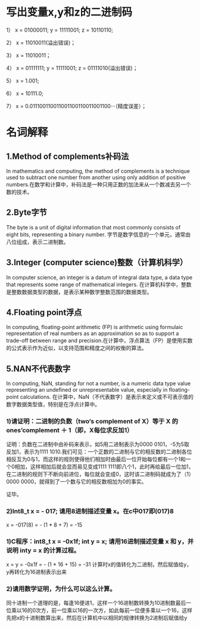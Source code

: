 # 写出变量x,y和z的二进制码

1） x = 01000011; y = 11111001; z = 10110110;

2） x = 11010011(溢出错误)；

3） x = 11010011；

4） x = 01111111; y = 11111001; z = 01111010(溢出错误)；

5） x = 1.001;

6）  x = 10111.0;

7）  x = 0.011100110011001100110011001100···（精度误差）；

# 名词解释

## 1.Method of complements补码法

In mathematics and computing, the method of complements is a technique used to subtract one number from another using only addition of positive numbers.在数学和计算中，补码法是一种只用正数的加法来从一个数减去另一个数的技术。

## 2.Byte字节

The byte is a unit of digital information that most commonly consists of eight bits, representing a binary number. 字节是数字信息的一个单元，通常由八位组成，表示二进制数。

## 3.Integer (computer science)整数（计算机科学）

In computer science, an integer is a datum of integral data type, a data type that represents some range of mathematical integers. 在计算机科学中，整数是整数数据类型的数据，是表示某种数学整数范围的数据类型。

## 4.Floating point浮点

In computing, floating-point arithmetic (FP) is arithmetic using formulaic representation of real numbers as an approximation so as to support a trade-off between range and precision.在计算中，浮点算法（FP）是使用实数的公式表示作为近似，以支持范围和精度之间的权衡的算法。

## 5.NAN不代表数字

In computing, NaN, standing for not a number, is a numeric data type value representing an undefined or unrepresentable value, especially in floating-point calculations. 在计算中，NaN（不代表数字）是表示未定义或不可表示值的数字数据类型值，特别是在浮点计算中。

### 1)请证明：二进制的负数（two‘s complement of X）等于 X 的 ones’complement ＋ 1（即，X每位求反加1）

证明：负数在二进制中由补码来表示，如5用二进制表示为0000 0101，-5为5取反加1，表示为1111 1010.我们可见：一个正数的二进制与它的相反数的二进制各位相反互为0与1，而这样的规则使得他们相加时由最后一位开始每位都有一个1和一个0相加，这样相加后就会显而易见变成1111 1111即八个1，此时再给最后一位加1，在二进制的规则下不断向前进位，每位就会变成0，这时该二进制码就成为了（1）0000 0000，就得到了一个数与它的相反数相加为0的事实。

证毕。

### 2)Int8_t x = - 017; 请用8进制描述变量 x。在c中017即(017)8

x = -017(8) = - (1 * 8 + 7) = -15

### 1)C程序：int8_t x = -0x1f; int y = x; 请用16进制描述变量 x 和 y，并说明 inty = x 的计算过程。

x = y = -0x1f = - (1 * 16 + 15) = -31 
计算时x的值转化为二进制，然后赋值给y，y再转化为16进制表示出来

### 2)请用数学证明，为什么可以这么计算。

同十进制一个道理的是，每逢16便进1，这样一个16进制数转换为10进制数最后一位乘以16的0次方，前一位乘以16的一次方，如此每前一位便多乘以一个16，这样先把x的十进制数算出来，然后在计算机中以相同的规律转换为2进制后赋值给y
